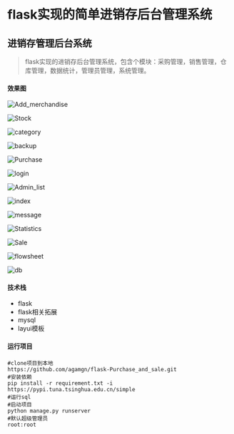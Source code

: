 flask实现的简单进销存后台管理系统
=======
## 进销存管理后台系统



> flask实现的进销存后台管理系统，包含个模块：采购管理，销售管理，仓库管理，数据统计，管理员管理，系统管理。

#### 效果图

![Add_merchandise ](https://github.com/agamgn/flask-Purchase_and_sale/blob/master/view-photo/Add_merchandise%20.png)

![Stock](https://github.com/agamgn/flask-Purchase_and_sale/blob/master/view-photo/Stock.png)

![category](https://github.com/agamgn/flask-Purchase_and_sale/blob/master/view-photo/category.png)

![backup](https://github.com/agamgn/flask-Purchase_and_sale/blob/master/view-photo/backup.png)

![Purchase](https://github.com/agamgn/flask-Purchase_and_sale/blob/master/view-photo/Purchase.png)

![login](https://github.com/agamgn/flask-Purchase_and_sale/blob/master/view-photo/login.png)

![Admin_list](https://github.com/agamgn/flask-Purchase_and_sale/blob/master/view-photo/Admin_list.png)

![index](https://github.com/agamgn/flask-Purchase_and_sale/blob/master/view-photo/index.png)

![message](https://github.com/agamgn/flask-Purchase_and_sale/blob/master/view-photo/message.png)

![Statistics](https://github.com/agamgn/flask-Purchase_and_sale/blob/master/view-photo/Statistics.png)

![Sale](https://github.com/agamgn/flask-Purchase_and_sale/blob/master/view-photo/Sale.png)

![flowsheet](https://github.com/agamgn/flask-Purchase_and_sale/blob/master/view-photo/flowsheet.png)

![db](https://github.com/agamgn/flask-Purchase_and_sale/blob/master/view-photo/db.png)

#### 技术栈

- flask
- flask相关拓展
- mysql
- layui模板

#### 运行项目

```
#clone项目到本地
https://github.com/agamgn/flask-Purchase_and_sale.git
#安装依赖
pip install -r requirement.txt -i https://pypi.tuna.tsinghua.edu.cn/simple
#运行sql
#启动项目
python manage.py runserver
#默认超级管理员
root:root
```
